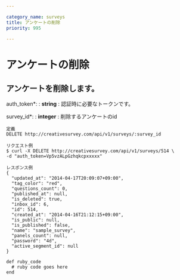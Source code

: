```yaml
---

category_name: surveys
title: アンケートの削除
priority: 995

---
```


# アンケートの削除

## アンケートを削除します。

auth_token*:
: __string__
: 認証時に必要なトークンです。

survey_id*:
: __integer__
: 削除するアンケートのid

~~~
定義
DELETE http://creativesurvey.com/api/v1/surveys/:survey_id

リクエスト例
$ curl -X DELETE http://creativesurvey.com/api/v1/surveys/514 \
-d "auth_token=Vp5vzALpGzhqkcpxxxxx"

レスポンス例
{
  "updated_at": "2014-04-17T20:09:07+09:00",
  "tag_color": "red",
  "questions_count": 0,
  "published_at": null,
  "is_deleted": true,
  "inbox_id": 6,
  "id": 514,
  "created_at": "2014-04-16T21:12:15+09:00",
  "is_public": null,
  "is_published": false,
  "name": "sample_survey",
  "panels_count": null,
  "password": "4d",
  "active_segment_id": null
}
~~~

~~~
def ruby_code
  # ruby code goes here
end
~~~

